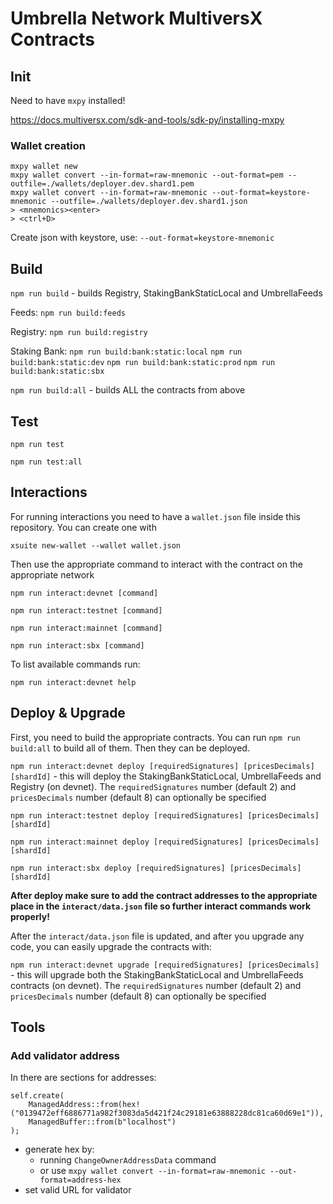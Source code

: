 # Umbrella Network MultiversX Contracts

## Init

Need to have `mxpy` installed!

https://docs.multiversx.com/sdk-and-tools/sdk-py/installing-mxpy

### Wallet creation

```shell
mxpy wallet new
mxpy wallet convert --in-format=raw-mnemonic --out-format=pem --outfile=./wallets/deployer.dev.shard1.pem
mxpy wallet convert --in-format=raw-mnemonic --out-format=keystore-mnemonic --outfile=./wallets/deployer.dev.shard1.json
> <mnemonics><enter>
> <ctrl+D>
```

Create json with keystore, use:  `--out-format=keystore-mnemonic`

## Build


`npm run build` - builds Registry, StakingBankStaticLocal and UmbrellaFeeds

Feeds:
`npm run build:feeds`

Registry: `npm run build:registry`

Staking Bank:
`npm run build:bank:static:local`
`npm run build:bank:static:dev`
`npm run build:bank:static:prod`
`npm run build:bank:static:sbx`

`npm run build:all` - builds ALL the contracts from above

## Test

`npm run test`

`npm run test:all`

## Interactions

For running interactions you need to have a `wallet.json` file inside this repository. You can create one with

`xsuite new-wallet --wallet wallet.json`

Then use the appropriate command to interact with the contract on the appropriate network

`npm run interact:devnet [command]`

`npm run interact:testnet [command]`

`npm run interact:mainnet [command]`

`npm run interact:sbx [command]`

To list available commands run:

`npm run interact:devnet help`

## Deploy & Upgrade

First, you need to build the appropriate contracts. You can run `npm run build:all` to build all of them. Then they can be deployed.

`npm run interact:devnet deploy [requiredSignatures] [pricesDecimals] [shardId]` - this will deploy the StakingBankStaticLocal, UmbrellaFeeds and Registry (on devnet).
The `requiredSignatures` number (default 2) and `pricesDecimals` number (default 8) can optionally be specified

`npm run interact:testnet deploy [requiredSignatures] [pricesDecimals] [shardId]`

`npm run interact:mainnet deploy [requiredSignatures] [pricesDecimals] [shardId]`

`npm run interact:sbx deploy [requiredSignatures] [pricesDecimals] [shardId]`

**After deploy make sure to add the contract addresses to the appropriate place in the `interact/data.json` file so further interact commands work properly!**

After the `interact/data.json` file is updated, and after you upgrade any code, you can easily upgrade the contracts with:

`npm run interact:devnet upgrade [requiredSignatures] [pricesDecimals]` - this will upgrade both the StakingBankStaticLocal and UmbrellaFeeds contracts (on devnet).
The `requiredSignatures` number (default 2) and `pricesDecimals` number (default 8) can optionally be specified

## Tools

### Add validator address

In there are sections for addresses:

```shell
self.create(
    ManagedAddress::from(hex!("0139472eff6886771a982f3083da5d421f24c29181e63888228dc81ca60d69e1")),
    ManagedBuffer::from(b"localhost")
);
```

- generate hex by:
  - running `ChangeOwnerAddressData` command 
  - or use `mxpy wallet convert --in-format=raw-mnemonic --out-format=address-hex`
- set valid URL for validator
